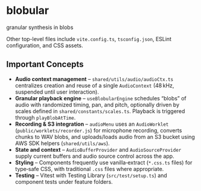 # blobular

granular synthesis in blobs


Other top-level files include `vite.config.ts`, `tsconfig.json`, ESLint configuration, and CSS assets.

## Important Concepts

- **Audio context management** – `shared/utils/audio/audioCtx.ts` centralizes creation and reuse of a single `AudioContext` (48 kHz, suspended until user interaction).
- **Granular playback engine** – `useBlobularEngine` schedules “blobs” of audio with randomized timing, pan, and pitch, optionally driven by scales defined in `shared/constants/scales.ts`. Playback is triggered through `playBlobAtTime`.
- **Recording & S3 integration** – `audioMenu` uses an `AudioWorklet` (`public/worklets/recorder.js`) for microphone recording, converts chunks to WAV blobs, and uploads/loads audio from an S3 bucket using AWS SDK helpers (`shared/utils/aws`).
- **State and context** – `AudioBufferProvider` and `AudioSourceProvider` supply current buffers and audio source control across the app.
- **Styling** – Components frequently use vanilla‑extract (`*.css.ts` files) for type‑safe CSS, with traditional `.css` files where appropriate.
- **Testing** – Vitest with Testing Library (`src/test/setup.ts`) and component tests under feature folders.
